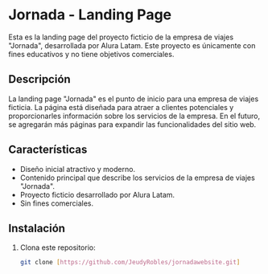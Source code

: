 # Jornada - Landing Page

Esta es la landing page del proyecto ficticio de la empresa de viajes "Jornada", desarrollada por Alura Latam. Este proyecto es únicamente con fines educativos y no tiene objetivos comerciales.

## Descripción

La landing page "Jornada" es el punto de inicio para una empresa de viajes ficticia. La página está diseñada para atraer a clientes potenciales y proporcionarles información sobre los servicios de la empresa. En el futuro, se agregarán más páginas para expandir las funcionalidades del sitio web.

## Características

- Diseño inicial atractivo y moderno.
- Contenido principal que describe los servicios de la empresa de viajes "Jornada".
- Proyecto ficticio desarrollado por Alura Latam.
- Sin fines comerciales.

## Instalación

1. Clona este repositorio:
   ```bash
   git clone [https://github.com/JeudyRobles/jornadawebsite.git]
